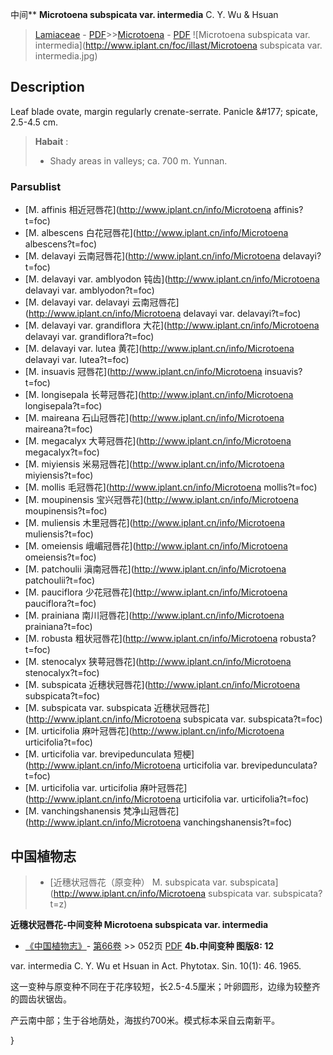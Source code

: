 中间** **Microtoena subspicata var. intermedia** C. Y. Wu & Hsuan

> [Lamiaceae](http://www.iplant.cn/info/Lamiaceae?t=foc) - [PDF](http://www.iplant.cn/foc/pdf/Lamiaceae.pdf)>>[Microtoena](http://www.iplant.cn/info/Microtoena?t=foc) - [PDF](http://www.iplant.cn/foc/pdf/Microtoena.pdf)
![Microtoena subspicata var. intermedia](http://www.iplant.cn/foc/illast/Microtoena subspicata var. intermedia.jpg)

## Description

Leaf blade ovate, margin regularly crenate-serrate. Panicle &amp;#177; spicate, 2.5-4.5 cm.


> **Habait** : 
>* Shady areas in valleys; ca. 700 m. Yunnan.


### Parsublist

* [M.  affinis  相近冠唇花](http://www.iplant.cn/info/Microtoena affinis?t=foc)
* [M.  albescens  白花冠唇花](http://www.iplant.cn/info/Microtoena albescens?t=foc)
* [M.  delavayi  云南冠唇花](http://www.iplant.cn/info/Microtoena delavayi?t=foc)
* [M.  delavayi var. amblyodon  钝齿](http://www.iplant.cn/info/Microtoena delavayi var. amblyodon?t=foc)
* [M.  delavayi var. delavayi  云南冠唇花](http://www.iplant.cn/info/Microtoena delavayi var. delavayi?t=foc)
* [M.  delavayi var. grandiflora  大花](http://www.iplant.cn/info/Microtoena delavayi var. grandiflora?t=foc)
* [M.  delavayi var. lutea  黄花](http://www.iplant.cn/info/Microtoena delavayi var. lutea?t=foc)
* [M.  insuavis  冠唇花](http://www.iplant.cn/info/Microtoena insuavis?t=foc)
* [M.  longisepala  长萼冠唇花](http://www.iplant.cn/info/Microtoena longisepala?t=foc)
* [M.  maireana  石山冠唇花](http://www.iplant.cn/info/Microtoena maireana?t=foc)
* [M.  megacalyx  大萼冠唇花](http://www.iplant.cn/info/Microtoena megacalyx?t=foc)
* [M.  miyiensis  米易冠唇花](http://www.iplant.cn/info/Microtoena miyiensis?t=foc)
* [M.  mollis  毛冠唇花](http://www.iplant.cn/info/Microtoena mollis?t=foc)
* [M.  moupinensis  宝兴冠唇花](http://www.iplant.cn/info/Microtoena moupinensis?t=foc)
* [M.  muliensis  木里冠唇花](http://www.iplant.cn/info/Microtoena muliensis?t=foc)
* [M.  omeiensis  峨嵋冠唇花](http://www.iplant.cn/info/Microtoena omeiensis?t=foc)
* [M.  patchoulii  滇南冠唇花](http://www.iplant.cn/info/Microtoena patchoulii?t=foc)
* [M.  pauciflora  少花冠唇花](http://www.iplant.cn/info/Microtoena pauciflora?t=foc)
* [M.  prainiana  南川冠唇花](http://www.iplant.cn/info/Microtoena prainiana?t=foc)
* [M.  robusta  粗状冠唇花](http://www.iplant.cn/info/Microtoena robusta?t=foc)
* [M.  stenocalyx  狭萼冠唇花](http://www.iplant.cn/info/Microtoena stenocalyx?t=foc)
* [M.  subspicata  近穗状冠唇花](http://www.iplant.cn/info/Microtoena subspicata?t=foc)
* [M.  subspicata var. subspicata  近穗状冠唇花](http://www.iplant.cn/info/Microtoena subspicata var. subspicata?t=foc)
* [M.  urticifolia  麻叶冠唇花](http://www.iplant.cn/info/Microtoena urticifolia?t=foc)
* [M.  urticifolia var. brevipedunculata  短梗](http://www.iplant.cn/info/Microtoena urticifolia var. brevipedunculata?t=foc)
* [M.  urticifolia var. urticifolia  麻叶冠唇花](http://www.iplant.cn/info/Microtoena urticifolia var. urticifolia?t=foc)
* [M.  vanchingshanensis  梵净山冠唇花](http://www.iplant.cn/info/Microtoena vanchingshanensis?t=foc)


## 中国植物志

> * [近穗状冠唇花（原变种）  M.  subspicata var. subspicata](http://www.iplant.cn/info/Microtoena subspicata var. subspicata?t=z)

**近穗状冠唇花-中间变种 Microtoena subspicata var. intermedia**

* [《中国植物志》](http://www.iplant.cn/frps)- [第66卷](http://www.iplant.cn/frps/vol/66) >> 052页 [PDF](http://www.iplant.cn/frps/pdf/66/052b.pdf)
**4b.中间变种 图版8: 12**

var. intermedia C. Y. Wu et Hsuan in Act. Phytotax. Sin. 10(1): 46. 1965.

这一变种与原变种不同在于花序较短，长2.5-4.5厘米；叶卵圆形，边缘为较整齐的圆齿状锯齿。

产云南中部；生于谷地荫处，海拔约700米。模式标本采自云南新平。

}